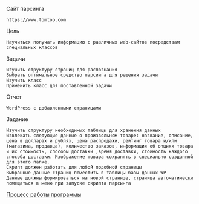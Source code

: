Сайт парсинга

    https://www.tomtop.com

Цель

    Научиться получать информацию с различных web-сайтов посредствам специальных классов

Задачи

    Изучить структуру страниц для распознания
    Выбрать оптимальное средство парсинга для решения задачи
    Изучить класс
    Применить класс для поставленной задачи

Отчет

    WordPress c добавленными страницами

Задание

    Изучить структуру необходимых таблицы для хранения данных
    Извлекать следующие данные о произвольном товаре: название, описание, цена в долларах и рублях, цена распродажи, рейтинг товара и/или (магазина, продавца), количество заказов, информация об опциях товара и их стоимость, способы доставки ,время доставки, стоимость каждого способа доставки. Изображение товара сохранять в специально созданной для этого папке.
    Скрипт должен работать для любой подобной страницы
    Выбранные данные страниц поместить в таблицы базы данных WP
    Данные должны формироваться на новой странице, страница автоматически помещаться в меню при запуске скрипта парсинга

[Процесс работы программы](./process.avi)
